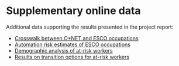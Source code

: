 # Supplementary online data

Additional data supporting the results presented in the project report: 

- [Crosswalk between O\*NET and ESCO occupations](https://github.com/nestauk/mapping-career-causeways/tree/main/Supplementary_online_data/ONET_ESCO_crosswalk/)
- [Automation risk estimates of ESCO occupations](https://github.com/nestauk/mapping-career-causeways/tree/main/Supplementary_online_data/Automation_risk/)
- [Demographic analysis of at-risk workers](https://github.com/nestauk/mapping-career-causeways/tree/main/Supplementary_online_data/Demographic_analysis/)
- [Results on transition options for at-risk workers](https://github.com/nestauk/mapping-career-causeways/tree/main/Supplementary_online_data/Transitions/)

